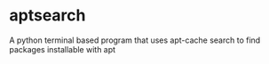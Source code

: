 # aptsearch
A python terminal based program that uses apt-cache search to find packages installable with apt
